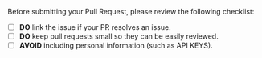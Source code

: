 Before submitting your Pull Request, please review the following checklist:

- [ ] **DO** link the issue if your PR resolves an issue.
- [ ] **DO** keep pull requests small so they can be easily reviewed.
- [ ] **AVOID** including personal information (such as API KEYS).

